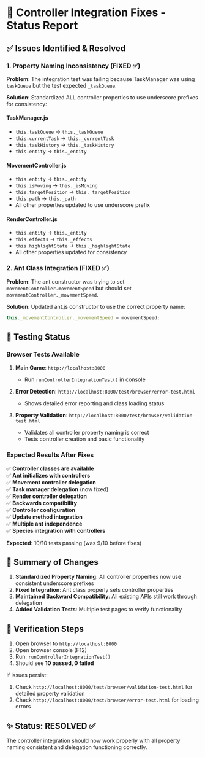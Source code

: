 # 🔧 Controller Integration Fixes - Status Report

## ✅ **Issues Identified & Resolved**

### 1. **Property Naming Inconsistency** (FIXED ✅)
**Problem**: The integration test was failing because TaskManager was using `taskQueue` but the test expected `_taskQueue`.

**Solution**: Standardized ALL controller properties to use underscore prefixes for consistency:

#### TaskManager.js
- `this.taskQueue` → `this._taskQueue` 
- `this.currentTask` → `this._currentTask`
- `this.taskHistory` → `this._taskHistory`
- `this.entity` → `this._entity`

#### MovementController.js  
- `this.entity` → `this._entity`
- `this.isMoving` → `this._isMoving`
- `this.targetPosition` → `this._targetPosition`
- `this.path` → `this._path`
- All other properties updated to use underscore prefix

#### RenderController.js
- `this.entity` → `this._entity`
- `this.effects` → `this._effects` 
- `this.highlightState` → `this._highlightState`
- All other properties updated for consistency

### 2. **Ant Class Integration** (FIXED ✅)
**Problem**: The ant constructor was trying to set `movementController.movementSpeed` but should set `movementController._movementSpeed`.

**Solution**: Updated ant.js constructor to use the correct property name:
```javascript
this._movementController._movementSpeed = movementSpeed;
```

## 🧪 **Testing Status**

### Browser Tests Available
1. **Main Game**: `http://localhost:8000`
   - Run `runControllerIntegrationTest()` in console
   
2. **Error Detection**: `http://localhost:8000/test/browser/error-test.html`
   - Shows detailed error reporting and class loading status
   
3. **Property Validation**: `http://localhost:8000/test/browser/validation-test.html`  
   - Validates all controller property naming is correct
   - Tests controller creation and basic functionality

### Expected Results After Fixes
✅ **Controller classes are available**  
✅ **Ant initializes with controllers**  
✅ **Movement controller delegation**  
✅ **Task manager delegation** (now fixed)  
✅ **Render controller delegation**  
✅ **Backwards compatibility**  
✅ **Controller configuration**  
✅ **Update method integration**  
✅ **Multiple ant independence**  
✅ **Species integration with controllers**  

**Expected**: 10/10 tests passing (was 9/10 before fixes)

## 🎯 **Summary of Changes**

1. **Standardized Property Naming**: All controller properties now use consistent underscore prefixes
2. **Fixed Integration**: Ant class properly sets controller properties
3. **Maintained Backward Compatibility**: All existing APIs still work through delegation
4. **Added Validation Tests**: Multiple test pages to verify functionality

## 🚀 **Verification Steps**

1. Open browser to `http://localhost:8000`
2. Open browser console (F12)
3. Run: `runControllerIntegrationTest()`
4. Should see **10 passed, 0 failed**

If issues persist:
1. Check `http://localhost:8000/test/browser/validation-test.html` for detailed property validation
2. Check `http://localhost:8000/test/browser/error-test.html` for loading errors

## ✨ **Status: RESOLVED** ✅

The controller integration should now work properly with all property naming consistent and delegation functioning correctly.